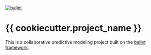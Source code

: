 [![ballet](https://img.shields.io/static/v1?label=built%20with&message=ballet&color=FCDD3)](https://github.com/HDI-Project/ballet)

# {{ cookiecutter.project_name }}

This is a collaborative predictive modeling project built on the [ballet framework](https://github.com/HDI-Project/ballet).
